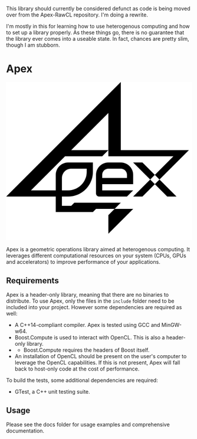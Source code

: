 This library should currently be considered defunct as code is being moved over from the Apex-RawCL repository. I'm doing a rewrite.

I'm mostly in this for learning how to use heterogenous computing and how to set up a library properly. As these things go, there is no guarantee that the library ever comes into a useable state. In fact, chances are pretty slim, though I am stubborn.

Apex
====
![Apex logo](logo.svg)

Apex is a geometric operations library aimed at heterogenous computing. It leverages different computational resources on your system (CPUs, GPUs and accelerators) to improve performance of your applications.

Requirements
----
Apex is a header-only library, meaning that there are no binaries to distribute. To use Apex, only the files in the `include` folder need to be included into your project. However some dependencies are required as well:
* A C++14-compliant compiler. Apex is tested using GCC and MinGW-w64.
* Boost.Compute is used to interact with OpenCL. This is also a header-only library.
* * Boost.Compute requires the headers of Boost itself.
* An installation of OpenCL should be present on the user's computer to leverage the OpenCL capabilities. If this is not present, Apex will fall back to host-only code at the cost of performance.

To build the tests, some additional dependencies are required:
* GTest, a C++ unit testing suite.

Usage
----
Please see the docs folder for usage examples and comprehensive documentation.